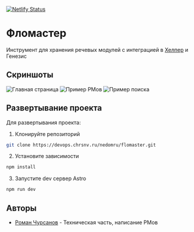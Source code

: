[![Netlify Status](https://api.netlify.com/api/v1/badges/4df07bd4-7b9a-4d26-9d0a-be4c255fa9d7/deploy-status)](https://app.netlify.com/sites/nedomru-flomaster/deploys)

# Фломастер

Инструмент для хранения речевых модулей с интеграцией в [Хелпер](https://helper.chrsnv.ru) и Генезис


## Скриншоты

![Главная страница](https://github.com/user-attachments/assets/b4243ec1-85f8-49bc-a4ae-c0f458e0a443)
![Пример РМов](https://github.com/user-attachments/assets/3ce962d3-a189-46fd-97bf-9d412244ae27)
![Пример поиска](https://github.com/user-attachments/assets/824acc2a-683c-4da3-a4fc-ea6a9d332284)

## Развертывание проекта

Для развертывания проекта:
1. Клонируйте репозиторий
```bash
git clone https://devops.chrsnv.ru/nedomru/flomaster.git
```
2. Установите зависимости
```bash
npm install
```
3. Запустите dev сервер Astro
```bash
npm run dev
```

## Авторы

- [Роман Чурсанов](https://www.github.com/AuthFailed) - Техническая часть, написание РМов
 
 
